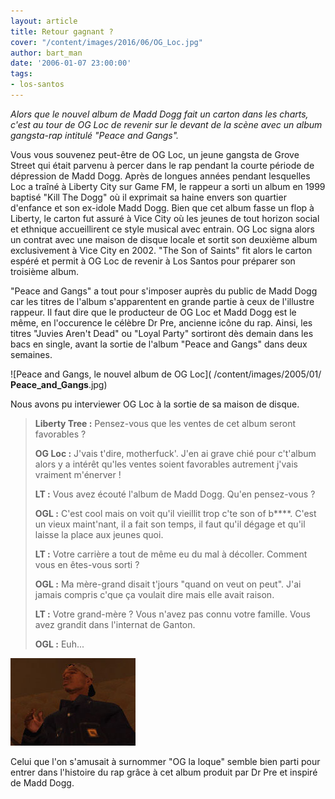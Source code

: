 ```yaml
---
layout: article
title: Retour gagnant ?
cover: "/content/images/2016/06/OG_Loc.jpg"
author: bart_man
date: '2006-01-07 23:00:00'
tags:
- los-santos
---
```


_Alors que le nouvel album de Madd Dogg fait un carton dans les charts, c'est au tour de OG Loc de revenir sur le devant de la scène avec un album gangsta-rap intitulé "Peace and Gangs"._

Vous vous souvenez peut-être de OG Loc, un jeune gangsta de Grove Street qui était parvenu à percer dans le rap pendant la courte période de dépression de Madd Dogg. Après de longues années pendant lesquelles Loc a traîné à Liberty City sur Game FM, le rappeur a sorti un album en 1999 baptisé "Kill The Dogg" où il exprimait sa haine envers son quartier d'enfance et son ex-idole Madd Dogg. Bien que cet album fasse un flop à Liberty, le carton fut assuré à Vice City où les jeunes de tout horizon social et ethnique accueillirent ce style musical avec entrain. OG Loc signa alors un contrat avec une maison de disque locale et sortit son deuxième album exclusivement à Vice City en 2002. "The Son of Saints" fit alors le carton espéré et permit à OG Loc de revenir à Los Santos pour préparer son troisième album.

"Peace and Gangs" a tout pour s'imposer auprès du public de Madd Dogg car les titres de l'album s'apparentent en grande partie à ceux de l'illustre rappeur. Il faut dire que le producteur de OG Loc et Madd Dogg est le même, en l'occurence le célèbre Dr Pre, ancienne icône du rap. Ainsi, les titres "Juvies Aren't Dead" ou "Loyal Party" sortiront dès demain dans les bacs en single, avant la sortie de l'album "Peace and Gangs" dans deux semaines.

![Peace and Gangs, le nouvel album de OG Loc](  /content/images/2005/01/ __Peace_and_Gangs__.jpg)

Nous avons pu interviewer OG Loc à la sortie de sa maison de disque.

> **Liberty Tree :** Pensez-vous que les ventes de cet album seront favorables ?
> 
> **OG Loc :** J'vais t'dire, motherfuck'. J'en ai grave chié pour c't'album alors y a intérêt qu'les ventes soient favorables autrement j'vais vraiment m'énerver !
> 
> **LT :** Vous avez écouté l'album de Madd Dogg. Qu'en pensez-vous ?
> 
> **OGL :** C'est cool mais on voit qu'il vieillit trop c'te son of b\*\*\*\*. C'est un vieux maint'nant, il a fait son temps, il faut qu'il dégage et qu'il laisse la place aux jeunes quoi.
> 
> **LT :** Votre carrière a tout de même eu du mal à décoller. Comment vous en êtes-vous sorti ?
> 
> **OGL :** Ma mère-grand disait t'jours "quand on veut on peut". J'ai jamais compris c'que ça voulait dire mais elle avait raison.
> 
> **LT :** Votre grand-mère ? Vous n'avez pas connu votre famille. Vous avez grandit dans l'internat de Ganton.
> 
> **OGL :** Euh...

![Dr Pre, le producteur de Madd Dogg et OG Loc](  /content/images/2005/01/Dr_Pre.jpg)

Celui que l'on s'amusait à surnommer "OG la loque" semble bien parti pour entrer dans l'histoire du rap grâce à cet album produit par Dr Pre et inspiré de Madd Dogg.

<!--kg-card-end: markdown-->
